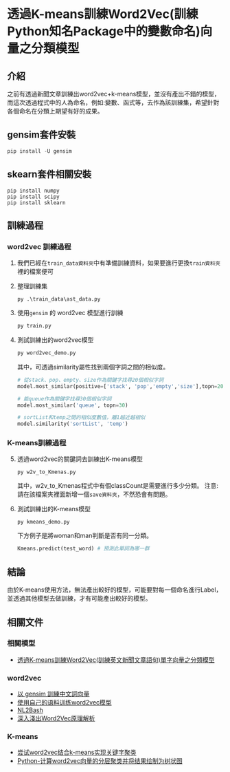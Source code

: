 # 透過K-means訓練Word2Vec(訓練Python知名Package中的變數命名)向量之分類模型

## 介紹

之前有透過新聞文章訓練出word2vec+k-means模型，並沒有產出不錯的模型，而這次透過程式中的人為命名，例如:變數、函式等，去作為該訓練集，希望針對各個命名在分類上期望有好的成果。

## gensim套件安裝

~~~python
pip install -U gensim
~~~

## skearn套件相關安裝
~~~python=
pip install numpy
pip install scipy
pip install sklearn
~~~
## 訓練過程

### word2vec 訓練過程
1. 我們已經在`train_data資料夾`中有準備訓練資料，如果要進行更換`train資料夾`裡的檔案便可
2. 整理訓練集
    ~~~
    py .\train_data\ast_data.py
    ~~~

3. 使用`gensim` 的 word2vec 模型進行訓練
    ~~~python
    py train.py
    ~~~

4. 測試訓練出的word2vec模型
    ~~~python
    py word2vec_demo.py
    ~~~

    其中，可透過similarity屬性找到兩個字詞之間的相似度。
    ~~~python
    # 從stack、pop、empty、size作為關鍵字找尋20個相似字詞
    model.most_similar(positive=['stack', 'pop','empty','size'],topn=20)
    ~~~
    ~~~python
    # 能queue作為關鍵字找尋30個相似字詞
    model.most_similar('queue', topn=30)
    ~~~
    ~~~python
    # sortList和temp之間的相似度數值，離1越近越相似
    model.similarity('sortList', 'temp')
    ~~~    
### K-means訓練過程


5. 透過word2vec的關鍵詞去訓練出K-means模型

    ~~~
    py w2v_to_Kmenas.py
    ~~~
    其中，w2v_to_Kmenas程式中有個classCount是需要進行多少分類。
    注意: 請在該檔案夾裡面新增一個`save資料夾`，不然恐會有問題。
6. 測試訓練出的K-means模型
    ~~~
    py kmeans_demo.py
    ~~~
    下方例子是將woman和man判斷是否有同一分類。
    ~~~Python
    Kmeans.predict(test_word) # 預測此單詞為哪一群
    ~~~

## 結論
由於K-means使用方法，無法產出較好的模型，可能要對每一個命名進行Label，並透過其他模型去做訓練，才有可能產出較好的模型。

## 相關文件
### 相關模型
* [透過K-means訓練Word2Vec(訓練英文新聞文章語句)單字向量之分類模型](https://github.com/woowei0102/word2vec_Kmeans_ENarticle)

### word2vec
* [以 gensim 訓練中文詞向量](http://zake7749.github.io/2016/08/28/word2vec-with-gensim/)
* [使用自己的语料训练word2vec模型](https://www.jianshu.com/p/0425bfe619c3)
* [NL2Bash](https://github.com/TellinaTool/nl2bash?fbclid=IwAR2DKk4-qRGEJKUOkcnbK1L8fWeLIKJBTiedyV-aQl7fh7q7OAbCwOKw734)
* [深入淺出Word2Vec原理解析](https://www.jishuwen.com/d/pVET/zh-tw)

### K-means
* [尝试word2vec结合k-means实现关键字聚类](https://www.cnblogs.com/birdmmxx/p/12532751.html)
* [Python-计算word2vec向量的分层聚类并将结果绘制为树状图](https://www.coder.work/article/385557)


